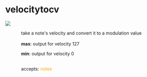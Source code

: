 
<a name=velocitytocv></a><br>
# <b>velocitytocv</b>
<img src="../images/velocitytocv.png"><br>
<div style="display:inline-block;margin-left:50px;">
take a note's velocity and convert it to a modulation value<br/><br/>
<b>max</b>: output for velocity 127<br>

<b>min</b>: output for velocity 0<br>

<br>accepts: <font color=orange>notes</font> <br></div>
